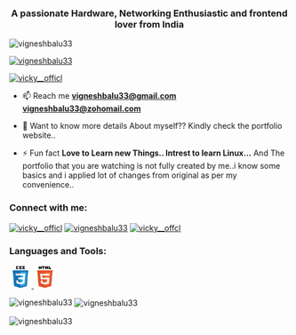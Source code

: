 <h3 align="center">A passionate Hardware, Networking Enthusiastic and  frontend lover from India</h3>

<p align="left"> <img src="https://komarev.com/ghpvc/?username=vigneshbalu33&label=Profile%20views&color=0e75b6&style=flat" alt="vigneshbalu33" /> </p>

<p align="left"> <a href="https://github.com/ryo-ma/github-profile-trophy"><img src="https://github-profile-trophy.vercel.app/?username=vigneshbalu33" alt="vigneshbalu33" /></a> </p>

<p align="left"> <a href="https://twitter.com/vicky__officl" target="blank"><img src="https://img.shields.io/twitter/follow/vicky__officl?logo=twitter&style=for-the-badge" alt="vicky__officl" /></a> </p>

- 📫 Reach me **vigneshbalu33@gmail.com**
              **vigneshbalu33@zohomail.com**
- 📄 Want to know more details About myself?? Kindly check the portfolio website..

- ⚡ Fun fact **Love to Learn new Things.. Intrest to learn Linux...**
 And  The portfolio that you are watching is not fully created by me..i know some basics and i applied lot of changes from original as per my convenience..


<h3 align="left">Connect with me:</h3>
<p align="left">
<a href="https://twitter.com/vicky__officl" target="blank"><img align="center" src="https://raw.githubusercontent.com/rahuldkjain/github-profile-readme-generator/master/src/images/icons/Social/twitter.svg" alt="vicky__officl" height="30" width="40" /></a>
<a href="https://linkedin.com/in/vigneshbalu33" target="blank"><img align="center" src="https://raw.githubusercontent.com/rahuldkjain/github-profile-readme-generator/master/src/images/icons/Social/linked-in-alt.svg" alt="vigneshbalu33" height="30" width="40" /></a>
<a href="https://instagram.com/vicky__offcl" target="blank"><img align="center" src="https://raw.githubusercontent.com/rahuldkjain/github-profile-readme-generator/master/src/images/icons/Social/instagram.svg" alt="vicky__offcl" height="30" width="40" /></a>
</p>

<h3 align="left">Languages and Tools:</h3>
<p align="left"> <a href="https://www.w3schools.com/css/" target="_blank" rel="noreferrer"> <img src="https://raw.githubusercontent.com/devicons/devicon/master/icons/css3/css3-original-wordmark.svg" alt="css3" width="40" height="40"/> </a> <a href="https://www.w3.org/html/" target="_blank" rel="noreferrer"> <img src="https://raw.githubusercontent.com/devicons/devicon/master/icons/html5/html5-original-wordmark.svg" alt="html5" width="40" height="40"/> </a> </p>

<p><img align="left" src="https://github-readme-stats.vercel.app/api/top-langs?username=vigneshbalu33&show_icons=true&locale=en&layout=compact" alt="vigneshbalu33" /></p>

<p>&nbsp;<img align="center" src="https://github-readme-stats.vercel.app/api?username=vigneshbalu33&show_icons=true&locale=en" alt="vigneshbalu33" /></p>

<p><img align="center" src="https://github-readme-streak-stats.herokuapp.com/?user=vigneshbalu33&" alt="vigneshbalu33" /></p>
